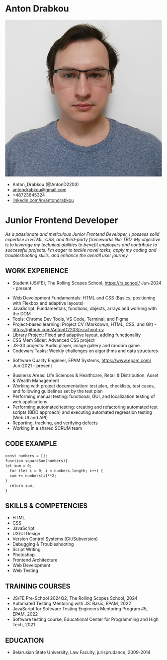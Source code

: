# Anton Drabkou
![photo](/photo.jpeg "CV photo")
* Anton_Drabkou (@AntonD2203)
* antondrabkou@gmail.com
* +48723645324
* [linkedin.com/in/antondrabkou](https://www.linkedin.com/in/antondrabkou)

# Junior Frontend Developer

*As a passionate and meticulous Junior Frontend Developer, I possess solid expertise in HTML, CSS, and third-party frameworks like TBD. My objective is to leverage my technical abilities to benefit employers and contribute to successful projects. I'm eager to tackle novel tasks, apply my coding and troubleshooting skills, and enhance the overall user journey*

## WORK EXPERIENCE

* Student (JS/FE), The Rolling Scopes School, https://rs.school/ Jun-2024 - present
+ Web Development Fundamentals: HTML and CSS (Basics, positioning with Flexbox and adaptive layouts)
+ JavaScript: Fundamentals, functions, objects, arrays and working with the DOM
+ Tools: Chrome Dev Tools, VS Code, Terminal, and Figma
+ Project-based learning: Project CV (Markdown, HTML, CSS, and Git) - https://github.com/AntonD2203/rsschool-cv
+ Library Project: Fixed and adaptive layout, adding functionality
+ CSS Mem Slider: Advanced CSS project
+ JS-30 projects: Audio player, image gallery and random game
+ Codewars Tasks: Weekly challenges on algorithms and data structures

* Software Quality Engineer, EPAM Systems, https://www.epam.com/ Jun-2021 - present
+ Business Areas: Life Sciences & Healthcare, Retail & Distribution, Asset & Wealth Management
+ Working with project documentation: test plan, checklists, test cases, and following guidelines set by the test plan
+ Performing manual testing: functional, GUI, and localization testing of web applications
+ Performing automated testing: creating and refactoring automated test scripts (BDD approach) and executing automated regression testing (Web UI and API)
+ Reporting, tracking, and verifying defects
+ Working in a shared SCRUM team

## CODE EXAMPLE

```
const numbers = [];
function squareSum(numbers){
let sum = 0;
  for (let i = 0; i < numbers.length; i++) {
  sum += numbers[i]**2;
}
  return sum;
} 
```

## SKILLS & COMPETENCIES
* HTML
* CSS
* JavaScript
* UX/UI Design
* Version Control Systems (Git/Subversion)
* Debugging & Troubleshooting
* Script Writing
* Photoshop
* Frontend Architecture
* Web Development
* Web Testing

## TRAINING COURSES
* JS/FE Pre-School 2024Q2, The Rolling Scopes School, 2024
* Automated Testing Mentoring with JS: Basic, EPAM, 2022
* JavaScript for Software Testing Engineers Mentoring Program #5, EPAM, 2022
* Software testing course, Educational Center for Programming and High Tech, 2021

## EDUCATION
* Belarusian State University, Law Faculty, jurisprudance, 2009-2014